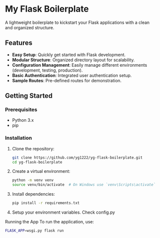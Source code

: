 # My Flask Boilerplate

A lightweight boilerplate to kickstart your Flask applications with a clean and organized structure.

## Features

- **Easy Setup**: Quickly get started with Flask development.
- **Modular Structure**: Organized directory layout for scalability.
- **Configuration Management**: Easily manage different environments (development, testing, production).
- **Basic Authentication**: Integrated user authentication setup.
- **Sample Routes**: Pre-defined routes for demonstration.

## Getting Started

### Prerequisites

- Python 3.x
- pip

### Installation

1. Clone the repository:
   ```bash
   git clone https://github.com/yg1222/yg-flask-boilerplate.git
   cd yg-flask-boilerplate

2. Create a virtual environment:
   ```bash
   python -m venv venv
   source venv/bin/activate  # On Windows use `venv\Scripts\activate`

3. Install dependencies:
   ```bash
   pip install -r requirements.txt

4. Setup your environment variables. Check config.py

Running the App
To run the application, use:
   ```bash
   FLASK_APP=wsgi.py flask run

